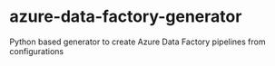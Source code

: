 # azure-data-factory-generator
Python based generator to create Azure Data Factory pipelines from configurations
